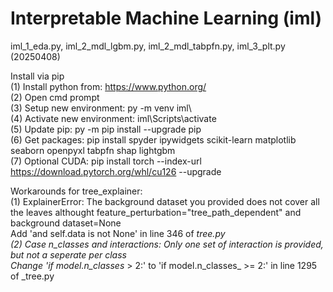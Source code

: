 # Interpretable Machine Learning (iml)  
iml_1_eda.py, iml_2_mdl_lgbm.py, iml_2_mdl_tabpfn.py, iml_3_plt.py  
(20250408)  
  
Install via pip  
(1)  Install python from: https://www.python.org/  
(2)  Open cmd prompt  
(3)  Setup new environment: py -m venv iml\  
(4)  Activate new environment: iml\Scripts\activate  
(5)  Update pip: py -m pip install --upgrade pip  
(6)  Get packages: pip install spyder ipywidgets scikit-learn matplotlib seaborn openpyxl tabpfn shap lightgbm  
(7)  Optional CUDA: pip install torch --index-url https://download.pytorch.org/whl/cu126 --upgrade  
  
Workarounds for tree_explainer:  
(1) ExplainerError: The background dataset you provided does not cover all the leaves althought feature_perturbation="tree_path_dependent" and background dataset=None  
Add 'and self.data is not None' in line 346 of _tree.py  
(2) Case n_classes and interactions: Only one set of interaction is provided, but not a seperate per class  
Change 'if model.n_classes_ > 2:' to 'if model.n_classes_ >= 2:' in line 1295 of _tree.py  
  
